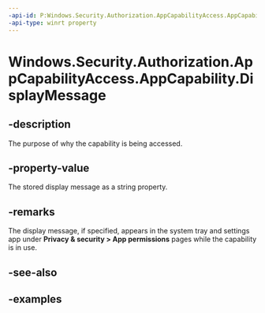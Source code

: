 ```yaml
---
-api-id: P:Windows.Security.Authorization.AppCapabilityAccess.AppCapability.DisplayMessage
-api-type: winrt property
---
```


# Windows.Security.Authorization.AppCapabilityAccess.AppCapability.DisplayMessage

<!--
public string DisplayMessage { get; set; }
-->


## -description
The purpose of why the capability is being accessed. 

## -property-value
The stored display message as a string property.

## -remarks
The display message, if specified, appears in the system tray and settings app under **Privacy & security > App permissions** pages while the capability is in use.

## -see-also

## -examples


